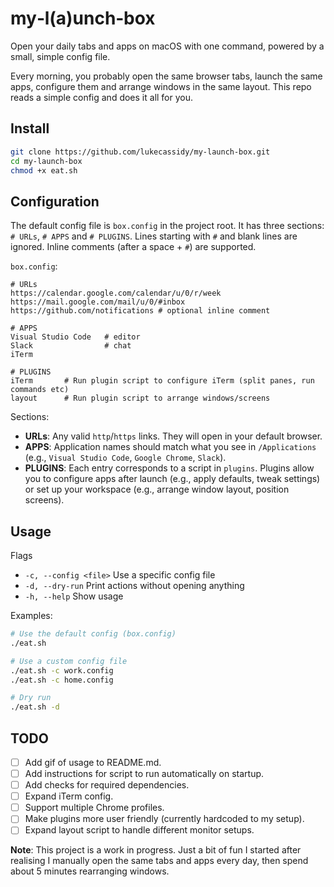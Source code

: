 # my‑l(a)unch‑box

Open your daily tabs and apps on macOS with one command, powered by a small, simple config file.

Every morning, you probably open the same browser tabs, launch the same apps, configure them and arrange windows in the same layout. This repo reads a simple config and does it all for you.

## Install
```bash
git clone https://github.com/lukecassidy/my-launch-box.git
cd my-launch-box
chmod +x eat.sh
```

## Configuration
The default config file is `box.config` in the project root. It has three sections: `# URLs`, `# APPS` and `# PLUGINS`. Lines starting with `#` and blank lines are ignored. Inline comments (after a space + `#`) are supported.

`box.config`:
```text
# URLs
https://calendar.google.com/calendar/u/0/r/week
https://mail.google.com/mail/u/0/#inbox
https://github.com/notifications # optional inline comment

# APPS
Visual Studio Code   # editor
Slack                # chat
iTerm

# PLUGINS
iTerm       # Run plugin script to configure iTerm (split panes, run commands etc)
layout      # Run plugin script to arrange windows/screens

```

Sections:
- **URLs**: Any valid `http`/`https` links. They will open in your default browser.
- **APPS**: Application names should match what you see in `/Applications` (e.g., `Visual Studio Code`, `Google Chrome`, `Slack`).
- **PLUGINS**: Each entry corresponds to a script in `plugins`. Plugins allow you to configure apps after launch (e.g., apply defaults, tweak settings) or set up your workspace (e.g., arrange window layout, position screens).

## Usage
Flags
- `-c, --config <file>`  Use a specific config file
- `-d, --dry-run`        Print actions without opening anything
- `-h, --help`           Show usage

Examples:
```bash
# Use the default config (box.config)
./eat.sh

# Use a custom config file
./eat.sh -c work.config
./eat.sh -c home.config

# Dry run
./eat.sh -d
```

## TODO
- [ ] Add gif of usage to README.md.  
- [ ] Add instructions for script to run automatically on startup.  
- [ ] Add checks for required dependencies.  
- [ ] Expand iTerm config.  
- [ ] Support multiple Chrome profiles.  
- [ ] Make plugins more user friendly (currently hardcoded to my setup).  
- [ ] Expand layout script to handle different monitor setups.  

**Note**: This project is a work in progress. Just a bit of fun I started after realising I manually open the same tabs and apps every day, then spend about 5 minutes rearranging windows.

